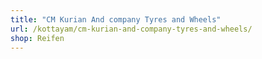 ```yaml
---
title: "CM Kurian And company Tyres and Wheels"
url: /kottayam/cm-kurian-and-company-tyres-and-wheels/
shop: Reifen
---
```

